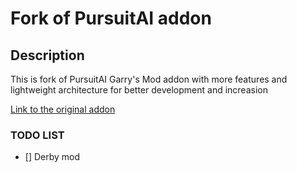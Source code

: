 # Fork of PursuitAI addon
## Description
This is fork of PursuitAI Garry's Mod addon with more features and lightweight architecture for better development and increasion

[Link to the original addon](https://steamcommunity.com/sharedfiles/filedetails/?id=3469407494&searchtext=ai)

### TODO LIST
- [] Derby mod